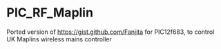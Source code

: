 # PIC_RF_Maplin
Ported version of https://gist.github.com/Fanjita for PIC12f683, to control UK Maplins wireless mains controller
